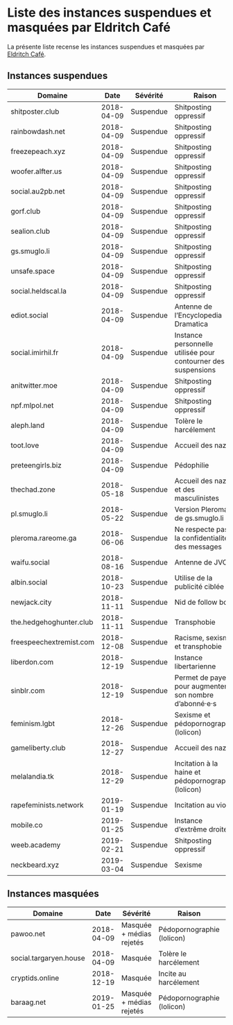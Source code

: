 # Liste des instances suspendues et masquées par Eldritch Café
La présente liste recense les instances suspendues et masquées par [Eldritch Café](https://eldritch.cafe/).

## Instances suspendues

| Domaine                 | Date       | Sévérité  | Raison                                                        | Plus d’informations                                |
| ----------------------- | ---------- | --------- | ------------------------------------------------------------- | -------------------------------------------------- |
| shitposter.club         | 2018-04-09 | Suspendue | Shitposting oppressif                                         | https://github.com/nolanlawson/blocked-on-mastodon |
| rainbowdash.net         | 2018-04-09 | Suspendue | Shitposting oppressif                                         | https://github.com/nolanlawson/blocked-on-mastodon |
| freezepeach.xyz         | 2018-04-09 | Suspendue | Shitposting oppressif                                         | https://github.com/nolanlawson/blocked-on-mastodon |
| woofer.alfter.us        | 2018-04-09 | Suspendue | Shitposting oppressif                                         | https://github.com/nolanlawson/blocked-on-mastodon |
| social.au2pb.net        | 2018-04-09 | Suspendue | Shitposting oppressif                                         | https://github.com/nolanlawson/blocked-on-mastodon |
| gorf.club               | 2018-04-09 | Suspendue | Shitposting oppressif                                         | https://github.com/nolanlawson/blocked-on-mastodon |
| sealion.club            | 2018-04-09 | Suspendue | Shitposting oppressif                                         | https://github.com/nolanlawson/blocked-on-mastodon |
| gs.smuglo.li            | 2018-04-09 | Suspendue | Shitposting oppressif                                         | https://github.com/nolanlawson/blocked-on-mastodon |
| unsafe.space            | 2018-04-09 | Suspendue | Shitposting oppressif                                         | https://github.com/nolanlawson/blocked-on-mastodon |
| social.heldscal.la      | 2018-04-09 | Suspendue | Shitposting oppressif                                         | https://github.com/nolanlawson/blocked-on-mastodon |
| ediot.social            | 2018-04-09 | Suspendue | Antenne de l’Encyclopedia Dramatica                           |                                                    |
| social.imirhil.fr       | 2018-04-09 | Suspendue | Instance personnelle utilisée pour contourner des suspensions |                                                    |
| anitwitter.moe          | 2018-04-09 | Suspendue | Shitposting oppressif                                         | https://anitwitter.moe/about/more                  |
| npf.mlpol.net           | 2018-04-09 | Suspendue | Shitposting oppressif                                         |                                                    |
| aleph.land              | 2018-04-09 | Suspendue | Tolère le harcélement                                         |                                                    |
| toot.love               | 2018-04-09 | Suspendue | Accueil des nazis                                             | https://ltch.fr/@Alda/98997706007765153            |
| preteengirls.biz        | 2018-04-09 | Suspendue | Pédophilie                                                    |                                                    |
| thechad.zone            | 2018-05-18 | Suspendue | Accueil des nazis et des masculinistes                        | https://eldritch.cafe/@Barmaid/100049722033511321  |
| pl.smuglo.li            | 2018-05-22 | Suspendue | Version Pleroma de gs.smuglo.li                               | https://eldritch.cafe/@Barmaid/100074692144857409  |
| pleroma.rareome.ga      | 2018-06-06 | Suspendue | Ne respecte pas la confidentialité des messages               | https://eldritch.cafe/@Barmaid/100160320770382788  |
| waifu.social            | 2018-08-16 | Suspendue | Antenne de JVC                                                | https://eldritch.cafe/@Barmaid/100561860716459031  |
| albin.social            | 2018-10-23 | Suspendue | Utilise de la publicité ciblée                                | https://eldritch.cafe/@Barmaid/100946850501504142  |
| newjack.city            | 2018-11-11 | Suspendue | Nid de follow bots                                            | https://eldritch.cafe/@Barmaid/101054370921837295  |
| the.hedgehoghunter.club | 2018-11-11 | Suspendue | Transphobie                                                   | https://eldritch.cafe/@Barmaid/101054513661104346  |
| freespeechextremist.com | 2018-12-08 | Suspendue | Racisme, sexisme et transphobie                               | https://eldritch.cafe/@Barmaid/101205707262885691  |
| liberdon.com            | 2018-12-19 | Suspendue | Instance libertarienne                                        | https://eldritch.cafe/@Barmaid/101269306630768746  |
| sinblr.com              | 2018-12-19 | Suspendue | Permet de payer pour augmenter son nombre d’abonné·e·s        | https://eldritch.cafe/@Barmaid/101269306630768746  |
| feminism.lgbt           | 2018-12-26 | Suspendue | Sexisme et pédopornographie (lolicon)                         | https://eldritch.cafe/@Barmaid/101308712204974532  |
| gameliberty.club        | 2018-12-27 | Suspendue | Accueil des nazis                                             | https://eldritch.cafe/@Barmaid/101313123131827136  |
| melalandia.tk           | 2018-12-29 | Suspendue | Incitation à la haine et pédopornographie (lolicon)           | https://eldritch.cafe/@Barmaid/101325918467427039  |
| rapefeminists.network   | 2019-01-19 | Suspendue | Incitation au viol                                            | https://eldritch.cafe/@Barmaid/101445095780272860  |
| mobile.co               | 2019-01-25 | Suspendue | Instance d’extrême droite                                     | https://eldritch.cafe/@Barmaid/101480064757909197  |
| weeb.academy            | 2019-02-21 | Suspendue | Shitposting oppressif                                         | https://eldritch.cafe/@Barmaid/101632791857674785  |
| neckbeard.xyz           | 2019-03-04 | Suspendue | Sexisme                                                       | https://eldritch.cafe/@Barmaid/101690645728346284  |

## Instances masquées

| Domaine                | Date       | Sévérité                 | Raison                     | Plus d’informations                               |
| ---------------------- | ---------- | ------------------------ | -------------------------- | ------------------------------------------------- |
| pawoo.net              | 2018-04-09 | Masquée + médias rejetés | Pédopornographie (lolicon) |                                                   |
| social.targaryen.house | 2018-04-09 | Masquée                  | Tolère le harcélement      |                                                   |
| cryptids.online        | 2018-12-19 | Masquée                  | Incite au harcélement      | https://eldritch.cafe/@Barmaid/101269432833100493 |
| baraag.net             | 2019-01-25 | Masquée + médias rejetés | Pédopornographie (lolicon) | https://eldritch.cafe/@Barmaid/101480005678089982 |
